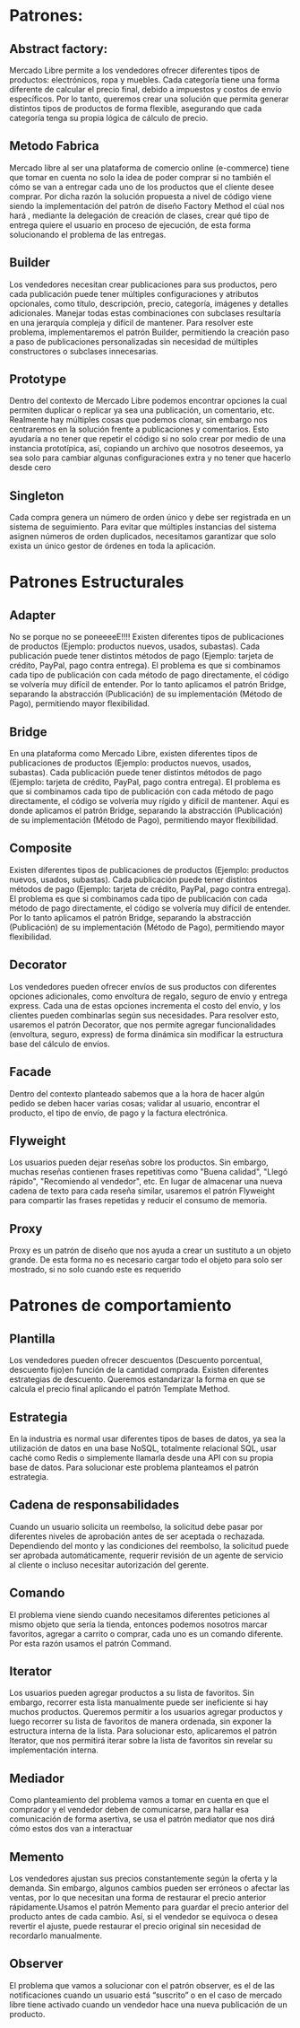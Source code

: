 # Patrones: 

## Abstract factory: 
Mercado Libre permite a los vendedores ofrecer diferentes tipos de productos: electrónicos, ropa y muebles. Cada categoría tiene una forma diferente de calcular el precio final, debido a impuestos y costos de envío específicos.
Por lo tanto, queremos crear una solución que permita generar distintos tipos de productos de forma flexible, asegurando que cada categoría tenga su propia lógica de cálculo de precio.

## Metodo Fabrica 
Mercado libre al ser una plataforma de comercio online (e-commerce) tiene que tomar en cuenta no solo la idea de poder comprar si no también el cómo se van a entregar cada uno de los productos que el cliente desee comprar. 
Por dicha razón la solución propuesta a nivel de código viene siendo la implementación del patrón de diseño Factory Method el cúal nos hará , mediante la delegación de creación de clases, crear qué tipo de entrega quiere el usuario en proceso de ejecución, de esta forma solucionando el problema de las entregas.

## Builder
 Los vendedores necesitan crear publicaciones para sus productos, pero cada publicación puede tener múltiples configuraciones y atributos opcionales, como título, descripción, precio, categoría, imágenes y detalles adicionales. Manejar todas estas combinaciones con subclases resultaría en una jerarquía compleja y difícil de mantener.
Para resolver este problema, implementaremos el patrón Builder, permitiendo la creación paso a paso de publicaciones personalizadas sin necesidad de múltiples constructores o subclases innecesarias.

## Prototype
Dentro del contexto de Mercado Libre podemos encontrar opciones la cual permiten duplicar o replicar ya sea una publicación, un comentario, etc. Realmente hay múltiples cosas que podemos clonar, sin embargo nos centraremos en la solución frente a publicaciones y comentarios.
	Esto ayudaría a no tener que repetir el código si no solo crear por medio de una instancia prototípica, así, copiando un archivo que nosotros deseemos, ya sea solo para cambiar algunas configuraciones extra y no tener que hacerlo desde cero

## Singleton
Cada compra genera un número de orden único y debe ser registrada en un sistema de seguimiento. Para evitar que múltiples instancias del sistema asignen números de orden duplicados, necesitamos garantizar que solo exista un único gestor de órdenes en toda la aplicación.

# Patrones Estructurales 

## Adapter
No se porque no se poneeeeE!!!! 
Existen diferentes tipos de publicaciones de productos (Ejemplo: productos nuevos, usados, subastas). Cada publicación puede tener distintos métodos de pago (Ejemplo: tarjeta de crédito, PayPal, pago contra entrega).
El problema es que si combinamos cada tipo de publicación con cada método de pago directamente, el código se volvería muy difícil de entender. Por lo tanto aplicamos el patrón Bridge, separando la abstracción (Publicación) de su implementación (Método de Pago), permitiendo mayor flexibilidad.



## Bridge
En una plataforma como Mercado Libre, existen diferentes tipos de publicaciones de productos (Ejemplo: productos nuevos, usados, subastas). Cada publicación puede tener distintos métodos de pago (Ejemplo: tarjeta de crédito, PayPal, pago contra entrega).
El problema es que si combinamos cada tipo de publicación con cada método de pago directamente, el código se volvería muy rígido y difícil de mantener. Aquí es donde aplicamos el patrón Bridge, separando la abstracción (Publicación) de su implementación (Método de Pago), permitiendo mayor flexibilidad.	

## Composite
Existen diferentes tipos de publicaciones de productos (Ejemplo: productos nuevos, usados, subastas). Cada publicación puede tener distintos métodos de pago (Ejemplo: tarjeta de crédito, PayPal, pago contra entrega).
El problema es que si combinamos cada tipo de publicación con cada método de pago directamente, el código se volvería muy difícil de entender. Por lo tanto aplicamos el patrón Bridge, separando la abstracción (Publicación) de su implementación (Método de Pago), permitiendo mayor flexibilidad.


## Decorator
Los vendedores pueden ofrecer envíos de sus productos con diferentes opciones adicionales, como envoltura de regalo, seguro de envío y entrega express. Cada una de estas opciones incrementa el costo del envío, y los clientes pueden combinarlas según sus necesidades.
Para resolver esto, usaremos el patrón Decorator, que nos permite agregar funcionalidades (envoltura, seguro, express) de forma dinámica sin modificar la estructura base del cálculo de envíos.

## Facade
Dentro del contexto planteado sabemos que a la hora de hacer algún pedido se deben hacer varias cosas; validar al usuario, encontrar el producto, el tipo de envío, de pago y la factura electrónica. 

## Flyweight
Los usuarios pueden dejar reseñas sobre los productos. Sin embargo, muchas reseñas contienen frases repetitivas como "Buena calidad", "Llegó rápido", "Recomiendo al vendedor", etc. En lugar de almacenar una nueva cadena de texto para cada reseña similar, usaremos el patrón Flyweight para compartir las frases repetidas y reducir el consumo de memoria.

## Proxy
Proxy es un patrón de diseño que nos ayuda a crear un sustituto a un objeto grande. De esta forma no es necesario cargar todo el objeto para solo ser mostrado, si no solo cuando este es requerido
# Patrones de comportamiento 

## Plantilla
Los vendedores pueden ofrecer descuentos (Descuento porcentual, descuento fijo)en función de la cantidad comprada. Existen diferentes estrategias de descuento.
	Queremos estandarizar la forma en que se calcula el precio final aplicando el patrón Template Method.

## Estrategia
En la industria es normal usar diferentes tipos de bases de datos, ya sea la utilización de datos en una base NoSQL, totalmente relacional SQL, usar caché como Redis o simplemente llamarla desde una API con su propia base de datos. Para solucionar este problema planteamos el patrón estrategia.

## Cadena de responsabilidades 
Cuando un usuario solicita un reembolso, la solicitud debe pasar por diferentes niveles de aprobación antes de ser aceptada o rechazada. Dependiendo del monto y las condiciones del reembolso, la solicitud puede ser aprobada automáticamente, requerir revisión de un agente de servicio al cliente o incluso necesitar autorización del gerente.

## Comando
El problema viene siendo cuando necesitamos diferentes peticiones al mismo objeto que sería la tienda, entonces podemos nosotros marcar favoritos, agregar a carrito o comprar, cada uno es un comando diferente. Por esta razón usamos el patrón Command.

## Iterator 
Los usuarios pueden agregar productos a su lista de favoritos. Sin embargo, recorrer esta lista manualmente puede ser ineficiente si hay muchos productos. Queremos permitir a los usuarios agregar productos y luego recorrer su lista de favoritos de manera ordenada, sin exponer la estructura interna de la lista.
Para solucionar esto, aplicaremos el patrón Iterator, que nos permitirá iterar sobre la lista de favoritos sin revelar su implementación interna.

## Mediador
Como planteamiento del problema vamos a tomar en cuenta en que el comprador y el vendedor deben de comunicarse, para hallar esa comunicación de forma asertiva, se usa el patrón mediator que nos dirá cómo estos dos van a interactuar

## Memento
Los vendedores ajustan sus precios constantemente según la oferta y la demanda. Sin embargo, algunos cambios pueden ser erróneos o afectar las ventas, por lo que necesitan una forma de restaurar el precio anterior rápidamente.Usamos el patrón Memento para guardar el precio anterior del producto antes de cada cambio. Así, si el vendedor se equivoca o desea revertir el ajuste, puede restaurar el precio original sin necesidad de recordarlo manualmente.

## Observer
El problema que vamos a solucionar con el patrón observer, es el de las notificaciones cuando un usuario está “suscrito” o en el caso de mercado libre tiene activado cuando un vendedor hace una nueva publicación de un producto.
